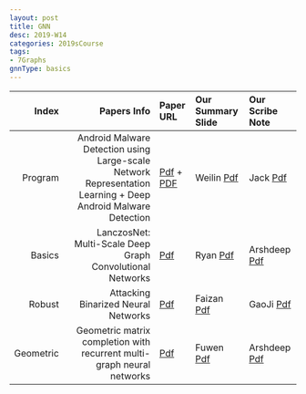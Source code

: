 ```yaml
---
layout: post
title: GNN   
desc: 2019-W14
categories: 2019sCourse
tags:
- 7Graphs
gnnType: basics
---
```


| Index | Papers Info | Paper URL| Our Summary Slide |Our Scribe Note |
| -----: | -------------------------------: | :----- | :----- | :----- | 
| Program |  Android Malware Detection using Large-scale Network Representation Learning + Deep Android Malware Detection | [Pdf](https://arxiv.org/abs/1806.04847) + [PDF](https://dl.acm.org/citation.cfm?id=3029823) | Weilin [Pdf]() | Jack [Pdf]() | 
| Basics | LanczosNet: Multi-Scale Deep Graph Convolutional Networks  | [Pdf](https://openreview.net/forum?id=BkedznAqKQ) | Ryan [Pdf]() | Arshdeep [Pdf]() |
| Robust |   Attacking Binarized Neural Networks    | [Pdf](https://openreview.net/forum?id=HkTEFfZRb) | Faizan [Pdf]() | GaoJi [Pdf]() | 
| Geometric |  Geometric matrix completion with recurrent multi-graph neural networks     | [Pdf](https://arxiv.org/abs/1704.06803) | Fuwen [Pdf]() | Arshdeep [Pdf]() | 

